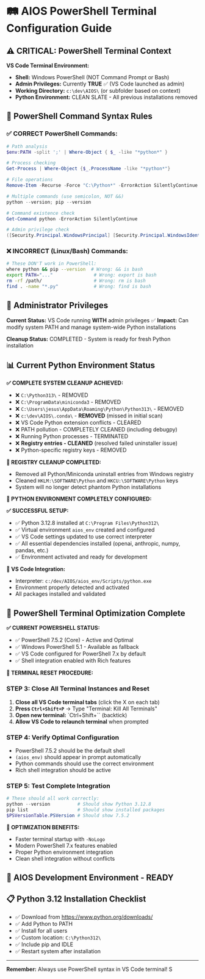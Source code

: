 # 🛤️ AIOS PowerShell Terminal Configuration Guide

## ⚠️ **CRITICAL: PowerShell Terminal Context**

**VS Code Terminal Environment:**
- **Shell:** Windows PowerShell (NOT Command Prompt or Bash)
- **Admin Privileges:** Currently **TRUE** ✅ (VS Code launched as admin)
- **Working Directory:** `c:\dev\AIOS\` (or subfolder based on context)
- **Python Environment:** CLEAN SLATE - All previous installations removed

## 🚨 **PowerShell Command Syntax Rules**

### ✅ **CORRECT PowerShell Commands:**
```powershell
# Path analysis
$env:PATH -split ';' | Where-Object { $_ -like "*python*" }

# Process checking
Get-Process | Where-Object {$_.ProcessName -like "*python*"}

# File operations
Remove-Item -Recurse -Force "C:\Python*" -ErrorAction SilentlyContinue

# Multiple commands (use semicolon, NOT &&)
python --version; pip --version

# Command existence check
Get-Command python -ErrorAction SilentlyContinue

# Admin privilege check
([Security.Principal.WindowsPrincipal] [Security.Principal.WindowsIdentity]::GetCurrent()).IsInRole([Security.Principal.WindowsBuiltInRole] "Administrator")
```

### ❌ **INCORRECT (Linux/Bash) Commands:**
```bash
# These DON'T work in PowerShell:
where python && pip --version  # Wrong: && is bash
export PATH="..."               # Wrong: export is bash
rm -rf /path/                   # Wrong: rm is bash
find . -name "*.py"             # Wrong: find is bash
```

## 🔐 **Administrator Privileges**

**Current Status:** VS Code running **WITH** admin privileges ✅
**Impact:** Can modify system PATH and manage system-wide Python installations

**Cleanup Status:** COMPLETED - System is ready for fresh Python installation

## 📊 **Current Python Environment Status**

**✅ COMPLETE SYSTEM CLEANUP ACHIEVED:**
- ❌ `C:\Python313\` - REMOVED
- ❌ `C:\ProgramData\miniconda3` - REMOVED  
- ❌ `C:\Users\jesus\AppData\Roaming\Python\Python313\` - REMOVED
- ❌ `c:\dev\AIOS\.conda\` - **REMOVED** (missed in initial scan)
- ❌ VS Code Python extension conflicts - CLEARED
- ❌ PATH pollution - COMPLETELY CLEANED (including debugpy)
- ❌ Running Python processes - TERMINATED
- ❌ **Registry entries - CLEANED** (resolved failed uninstaller issue)
- ❌ Python-specific registry keys - REMOVED

**🧹 REGISTRY CLEANUP COMPLETED:**
- Removed all Python/Miniconda uninstall entries from Windows registry
- Cleaned `HKLM:\SOFTWARE\Python` and `HKCU:\SOFTWARE\Python` keys
- System will no longer detect phantom Python installations

**🎯 PYTHON ENVIRONMENT COMPLETELY CONFIGURED:**

**✅ SUCCESSFUL SETUP:**
- ✅ Python 3.12.8 installed at `C:\Program Files\Python312\`
- ✅ Virtual environment `aios_env` created and configured
- ✅ VS Code settings updated to use correct interpreter
- ✅ All essential dependencies installed (openai, anthropic, numpy, pandas, etc.)
- ✅ Environment activated and ready for development

**🔧 VS Code Integration:**
- Interpreter: `c:/dev/AIOS/aios_env/Scripts/python.exe`
- Environment properly detected and activated
- All packages installed and validated

## 🚀 **PowerShell Terminal Optimization Complete**

**✅ CURRENT POWERSHELL STATUS:**
- ✅ PowerShell 7.5.2 (Core) - Active and Optimal
- ✅ Windows PowerShell 5.1 - Available as fallback
- ✅ VS Code configured for PowerShell 7.x by default
- ✅ Shell integration enabled with Rich features

**🔧 TERMINAL RESET PROCEDURE:**

### **STEP 3: Close All Terminal Instances and Reset**
1. **Close all VS Code terminal tabs** (click the X on each tab)
2. **Press `Ctrl+Shift+P`** → Type "Terminal: Kill All Terminals"
3. **Open new terminal:** `Ctrl+Shift+`` (backtick)
4. **Allow VS Code to relaunch terminal** when prompted

### **STEP 4: Verify Optimal Configuration**
- PowerShell 7.5.2 should be the default shell
- `(aios_env)` should appear in prompt automatically
- Python commands should use the correct environment
- Rich shell integration should be active

### **STEP 5: Test Complete Integration**
```powershell
# These should all work correctly:
python --version          # Should show Python 3.12.8
pip list                  # Should show installed packages
$PSVersionTable.PSVersion # Should show 7.5.2
```

**🎯 OPTIMIZATION BENEFITS:**
- Faster terminal startup with `-NoLogo`
- Modern PowerShell 7.x features enabled
- Proper Python environment integration
- Clean shell integration without conflicts

## 🚀 **AIOS Development Environment - READY**

## 📋 **Python 3.12 Installation Checklist**
- ✅ Download from https://www.python.org/downloads/
- ✅ Add Python to PATH
- ✅ Install for all users  
- ✅ Custom location: `C:\Python312\`
- ✅ Include pip and IDLE
- ✅ Restart system after installation

---

**Remember:** Always use PowerShell syntax in VS Code terminal!
S